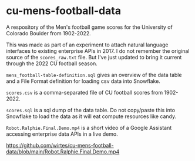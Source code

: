 # cu-mens-football-data
A respository of the Men's football game scores for the University of Colorado Boulder from 1902-2022.

This was made as part of an experiment to attach natural language interfaces to existing enterprise APIs in 2017. I do not remember the original source of the `scores_raw.txt` file. But I've just updated to bring it current through the 2022 CU football season.

`mens_football-table-definition.sql` gives an overview of the data table and a File Format definition for loading csv data into Snowflake.

`scores.csv` is a comma-separated file of CU football scores from 1902-2022.

`scores.sql` is a sql dump of the data table. Do not copy/paste this into Snowflake to load the data as it will eat compute resources like candy.

`Robot.Ralphie.Final.Demo.mp4` is a short video of a Google Assistant accessing enterprise data APIs in a live demo.

https://github.com/wirtes/cu-mens-football-data/blob/main/Robot.Ralphie.Final.Demo.mp4